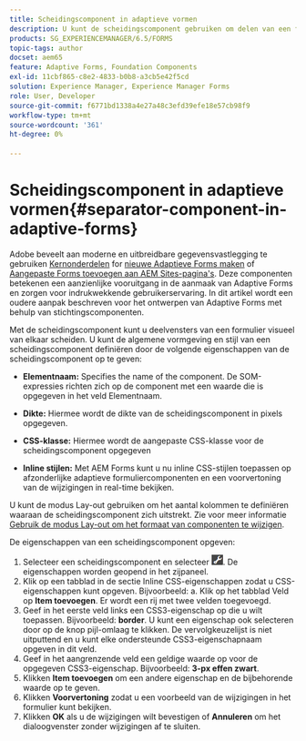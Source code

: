 ```yaml
---
title: Scheidingscomponent in adaptieve vormen
description: U kunt de scheidingscomponent gebruiken om delen van een formulier visueel te scheiden.
products: SG_EXPERIENCEMANAGER/6.5/FORMS
topic-tags: author
docset: aem65
feature: Adaptive Forms, Foundation Components
exl-id: 11cbf865-c8e2-4833-b0b8-a3cb5e42f5cd
solution: Experience Manager, Experience Manager Forms
role: User, Developer
source-git-commit: f6771bd1338a4e27a48c3efd39efe18e57cb98f9
workflow-type: tm+mt
source-wordcount: '361'
ht-degree: 0%

---
```


# Scheidingscomponent in adaptieve vormen{#separator-component-in-adaptive-forms}

<span class="preview"> Adobe beveelt aan moderne en uitbreidbare gegevensvastlegging te gebruiken [Kernonderdelen](https://experienceleague.adobe.com/docs/experience-manager-core-components/using/adaptive-forms/introduction.html) for [nieuwe Adaptieve Forms maken](/help/forms/using/create-an-adaptive-form-core-components.md) of [Aangepaste Forms toevoegen aan AEM Sites-pagina&#39;s](/help/forms/using/create-or-add-an-adaptive-form-to-aem-sites-page.md). Deze componenten betekenen een aanzienlijke vooruitgang in de aanmaak van Adaptive Forms en zorgen voor indrukwekkende gebruikerservaring. In dit artikel wordt een oudere aanpak beschreven voor het ontwerpen van Adaptive Forms met behulp van stichtingscomponenten. </span>

Met de scheidingscomponent kunt u deelvensters van een formulier visueel van elkaar scheiden. U kunt de algemene vormgeving en stijl van een scheidingscomponent definiëren door de volgende eigenschappen van de scheidingscomponent op te geven:

* **Elementnaam:** Specifies the name of the component. De SOM-expressies richten zich op de component met een waarde die is opgegeven in het veld Elementnaam.
* **Dikte:** Hiermee wordt de dikte van de scheidingscomponent in pixels opgegeven.

* **CSS-klasse:** Hiermee wordt de aangepaste CSS-klasse voor de scheidingscomponent opgegeven

* **Inline stijlen:** Met AEM Forms kunt u nu inline CSS-stijlen toepassen op afzonderlijke adaptieve formuliercomponenten en een voorvertoning van de wijzigingen in real-time bekijken.

U kunt de modus Lay-out gebruiken om het aantal kolommen te definiëren waaraan de scheidingscomponent zich uitstrekt. Zie voor meer informatie [Gebruik de modus Lay-out om het formaat van componenten te wijzigen](../../forms/using/resize-using-layout-mode.md).

De eigenschappen van een scheidingscomponent opgeven:

1. Selecteer een scheidingscomponent en selecteer ![cmppr](assets/cmppr.png). De eigenschappen worden geopend in het zijpaneel.
1. Klik op een tabblad in de sectie Inline CSS-eigenschappen zodat u CSS-eigenschappen kunt opgeven. Bijvoorbeeld: a. Klik op het tabblad Veld op **Item toevoegen**. Er wordt een rij met twee velden toegevoegd.
1. Geef in het eerste veld links een CSS3-eigenschap op die u wilt toepassen. Bijvoorbeeld: **border**. U kunt een eigenschap ook selecteren door op de knop pijl-omlaag te klikken. De vervolgkeuzelijst is niet uitputtend en u kunt elke ondersteunde CSS3-eigenschapnaam opgeven in dit veld.
1. Geef in het aangrenzende veld een geldige waarde op voor de opgegeven CSS3-eigenschap. Bijvoorbeeld: **3-px effen zwart**.
1. Klikken **Item toevoegen** om een andere eigenschap en de bijbehorende waarde op te geven.
1. Klikken **Voorvertoning** zodat u een voorbeeld van de wijzigingen in het formulier kunt bekijken.
1. Klikken **OK** als u de wijzigingen wilt bevestigen of **Annuleren** om het dialoogvenster zonder wijzigingen af te sluiten.
